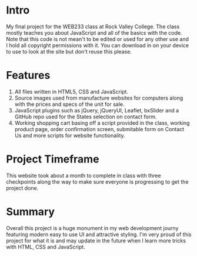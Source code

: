 # Intro
My final project for the WEB233 class at Rock Valley College. The class mostly teaches you about JavaScript and all of the basics with the code. Note that this code is not mean't to be edited or used for any other use and I hold all copyright permissions with it. You can download in on your device to use to look at the site but don't reuse this please. 
# Features
1. All files written in HTML5, CSS and JavaScript.
2. Source images used from manufacture websites for computers along with the prices and specs of the unit for sale.
3. JavaScript plugins such as jQuery, jQueryUI, Leaflet, bxSlider and a GitHub repo used for the States selection on contact form.
4. Working shopping cart basing off a script provided in the class, working product page, order confirmation screen, submitable form on Contact Us and more scripts for website functionality.
# Project Timeframe
This website took about a month to complete in class with three checkpoints along the way to make sure everyone is progressing to get the project done.
# Summary
Overall this project is a huge monument in my web development journy featuring modern easy to use UI and attractive styling. I'm very proud of this project for what it is and may update in the future when I learn more tricks with HTML, CSS and JavaScript.
